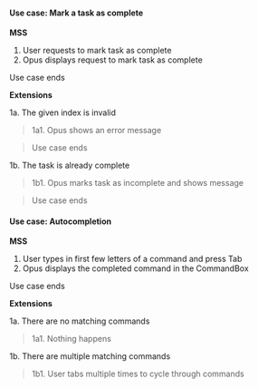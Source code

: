#### Use case: Mark a task as complete

**MSS**

1. User requests to mark task as complete
2. Opus displays request to mark task as complete

Use case ends

**Extensions**

1a. The given index is invalid

> 1a1. Opus shows an error message

> Use case ends

1b. The task is already complete

> 1b1. Opus marks task as incomplete and shows message

> Use case ends


#### Use case: Autocompletion

**MSS**

1. User types in first few letters of a command and press Tab
2. Opus displays the completed command in the CommandBox

Use case ends

**Extensions**

1a. There are no matching commands

> 1a1. Nothing happens

1b. There are multiple matching commands

> 1b1. User tabs multiple times to cycle through commands


